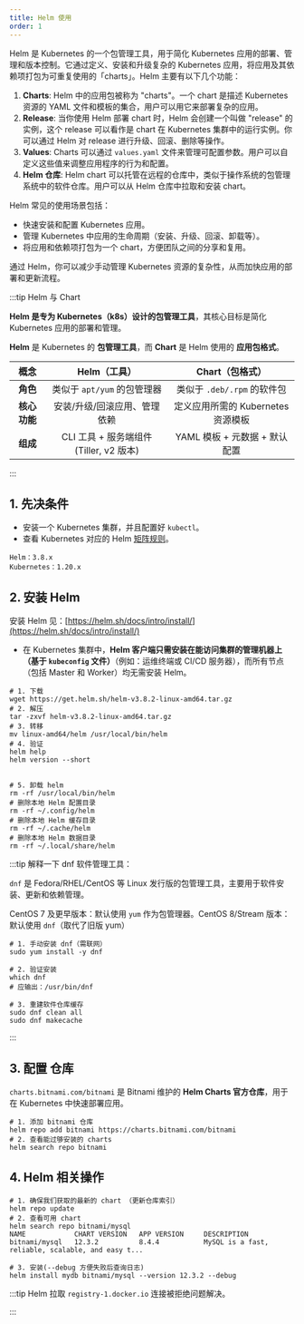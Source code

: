 ```yaml
---
title: Helm 使用
order: 1
---
```


Helm 是 Kubernetes 的一个包管理工具，用于简化 Kubernetes 应用的部署、管理和版本控制。它通过定义、安装和升级复杂的 Kubernetes 应用，将应用及其依赖项打包为可重复使用的「charts」。Helm 主要有以下几个功能：

1. **Charts**: Helm 中的应用包被称为 "charts"。一个 chart 是描述 Kubernetes 资源的 YAML 文件和模板的集合，用户可以用它来部署复杂的应用。
2. **Release**: 当你使用 Helm 部署 chart 时，Helm 会创建一个叫做 "release" 的实例，这个 release 可以看作是 chart 在 Kubernetes 集群中的运行实例。你可以通过 Helm 对 release 进行升级、回滚、删除等操作。
3. **Values**: Charts 可以通过 `values.yaml` 文件来管理可配置参数。用户可以自定义这些值来调整应用程序的行为和配置。
4. **Helm 仓库**: Helm chart 可以托管在远程的仓库中，类似于操作系统的包管理系统中的软件仓库。用户可以从 Helm 仓库中拉取和安装 chart。

Helm 常见的使用场景包括：

- 快速安装和配置 Kubernetes 应用。
- 管理 Kubernetes 中应用的生命周期（安装、升级、回滚、卸载等）。
- 将应用和依赖项打包为一个 chart，方便团队之间的分享和复用。

通过 Helm，你可以减少手动管理 Kubernetes 资源的复杂性，从而加快应用的部署和更新流程。

:::tip Helm 与 Chart

**Helm 是专为 Kubernetes（k8s）设计的包管理工具**，其核心目标是简化 Kubernetes 应用的部署和管理。

**Helm** 是 Kubernetes 的 **包管理工具**，而 **Chart** 是 Helm 使用的 **应用包格式**。

|     概念     |              Helm（工具）               |          Chart（包格式）           |
| :----------: | :-------------------------------------: | :--------------------------------: |
|   **角色**   |       类似于 `apt/yum` 的包管理器       |    类似于 `.deb/.rpm` 的软件包     |
| **核心功能** |      安装/升级/回滚应用、管理依赖       | 定义应用所需的 Kubernetes 资源模板 |
|   **组成**   | CLI 工具 + 服务端组件 (Tiller, v2 版本) |   YAML 模板 + 元数据 + 默认配置    |

:::

## 1. 先决条件

- 安装一个 Kubernetes 集群，并且配置好 `kubectl`。
- 查看 Kubernetes 对应的 Helm [矩阵规则](https://helm.sh/docs/topics/version_skew/)。

```text
Helm：3.8.x
Kubernetes：1.20.x
```

## 2. 安装 Helm

安装 Helm 见：[https://helm.sh/docs/intro/install/](https://helm.sh/docs/intro/install/)

- 在 Kubernetes 集群中，**Helm 客户端只需安装在能访问集群的管理机器上（基于 `kubeconfig` 文件）**（例如：运维终端或 CI/CD 服务器），而所有节点（包括 Master 和 Worker）均无需安装 Helm。

```shell
# 1. 下载
wget https://get.helm.sh/helm-v3.8.2-linux-amd64.tar.gz
# 2. 解压
tar -zxvf helm-v3.8.2-linux-amd64.tar.gz
# 3. 转移
mv linux-amd64/helm /usr/local/bin/helm
# 4. 验证
helm help 
helm version --short


# 5. 卸载 helm 
rm -rf /usr/local/bin/helm
# 删除本地 Helm 配置目录
rm -rf ~/.config/helm
# 删除本地 Helm 缓存目录
rm -rf ~/.cache/helm
# 删除本地 Helm 数据目录
rm -rf ~/.local/share/helm
```

:::tip 解释一下 dnf 软件管理工具：

`dnf` 是 Fedora/RHEL/CentOS 等 Linux 发行版的包管理工具，主要用于软件安装、更新和依赖管理。

CentOS 7 及更早版本：默认使用 `yum` 作为包管理器。CentOS 8/Stream 版本：默认使用 `dnf`（取代了旧版 yum）

```shell
# 1. 手动安装 dnf（需联网）
sudo yum install -y dnf

# 2. 验证安装
which dnf
# 应输出：/usr/bin/dnf

# 3. 重建软件仓库缓存
sudo dnf clean all
sudo dnf makecache
```

:::

## 3. 配置 仓库

`charts.bitnami.com/bitnami` 是 Bitnami 维护的 **Helm Charts 官方仓库**，用于在 Kubernetes 中快速部署应用。

```shell
# 1. 添加 bitnami 仓库
helm repo add bitnami https://charts.bitnami.com/bitnami
# 2. 查看能过够安装的 charts 
helm search repo bitnami
```

## 4. Helm 相关操作

```shell
# 1. 确保我们获取的最新的 chart （更新仓库索引）
helm repo update
# 2. 查看可用 chart
helm search repo bitnami/mysql
NAME            CHART VERSION   APP VERSION     DESCRIPTION
bitnami/mysql   12.3.2          8.4.4           MySQL is a fast, reliable, scalable, and easy t...

# 3. 安装(--debug 方便失败后查询日志)
helm install mydb bitnami/mysql --version 12.3.2 --debug
```

:::tip Helm 拉取 `registry-1.docker.io` 连接被拒绝问题解决。



:::



